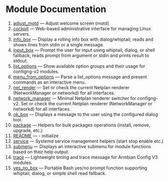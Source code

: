 # Module Documentation

1. [adjust_motd](./adjust_motd.md) — Adjust welcome screen (motd)
2. [cockpit](./cockpit.md) — Web-based administrative interface for managing Linux servers.
3. [info_box](./info_box.md) — Display a rolling info box with dialog/whiptail; reads and shows lines from stdin or a single message.
4. [input_box](./input_box.md) — Prompt the user for input using whiptail, dialog, or shell fallback; reads prompt from argument or stdin and prints result to stdout.
5. [list_options](./list_options.md) — Show available option groups and their usage for configng-v2 modules.
6. [menu_from_options](./menu_from_options.md) — Parse a list_options message and present commands as an interactive menu.
7. [net_render](./net_render.md) — Set or check the current Netplan renderer (NetworkManager or networkd) for all interfaces.
8. [network_manager](./network_manager.md) — Minimal Netplan renderer switcher for configng-v2. Set or check the current Netplan renderer (NetworkManager or networkd) for all interfaces.
9. [ok_box](./ok_box.md) — Displays a message to the user using the configured dialog tool.
10. [package](./package.md) — Helpers for bulk packages operations (install, remove, upgrade, etc.)
11. [README](./README.md) — - initialize
12. [service](./service.md) — Systemd service management helpers (start stop enable etc.)
13. [submenu](./submenu.md) — Displays an interactive submenu for module functions based on their help output.
14. [trace](./trace.md) — Lightweight timing and trace message for Armbian Config V3 modules.
15. [yes_no_box](./yes_no_box.md) — Portable Bash yes/no prompt function supporting whiptail, dialog, or simple shell read fallback.
